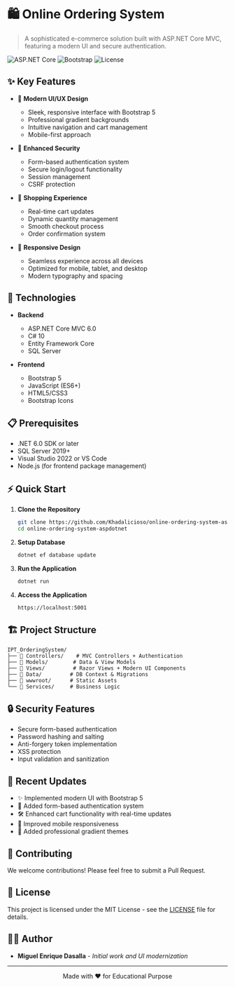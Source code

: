# 🛍️ Online Ordering System

> A sophisticated e-commerce solution built with ASP.NET Core MVC, featuring a modern UI and secure authentication.

![ASP.NET Core](https://img.shields.io/badge/ASP.NET%20Core-6.0-blue)
![Bootstrap](https://img.shields.io/badge/Bootstrap-5.0-purple)
![License](https://img.shields.io/badge/license-MIT-green)

## ✨ Key Features

- 🎨 **Modern UI/UX Design**
  - Sleek, responsive interface with Bootstrap 5
  - Professional gradient backgrounds
  - Intuitive navigation and cart management
  - Mobile-first approach

- 🔐 **Enhanced Security**
  - Form-based authentication system
  - Secure login/logout functionality
  - Session management
  - CSRF protection

- 🛒 **Shopping Experience**
  - Real-time cart updates
  - Dynamic quantity management
  - Smooth checkout process
  - Order confirmation system

- 📱 **Responsive Design**
  - Seamless experience across all devices
  - Optimized for mobile, tablet, and desktop
  - Modern typography and spacing

## 🚀 Technologies

- **Backend**
  - ASP.NET Core MVC 6.0
  - C# 10
  - Entity Framework Core
  - SQL Server

- **Frontend**
  - Bootstrap 5
  - JavaScript (ES6+)
  - HTML5/CSS3
  - Bootstrap Icons

## 📋 Prerequisites

- .NET 6.0 SDK or later
- SQL Server 2019+
- Visual Studio 2022 or VS Code
- Node.js (for frontend package management)

## ⚡ Quick Start

1. **Clone the Repository**
   ```bash
   git clone https://github.com/Khadalicioso/online-ordering-system-aspdotnet.git
   cd online-ordering-system-aspdotnet
   ```

2. **Setup Database**
   ```bash
   dotnet ef database update
   ```

3. **Run the Application**
   ```bash
   dotnet run
   ```

4. **Access the Application**
   ```
   https://localhost:5001
   ```

## 🏗️ Project Structure

```
IPT_OrderingSystem/
├── 📁 Controllers/    # MVC Controllers + Authentication
├── 📁 Models/        # Data & View Models
├── 📁 Views/         # Razor Views + Modern UI Components
├── 📁 Data/         # DB Context & Migrations
├── 📁 wwwroot/      # Static Assets
└── 📁 Services/     # Business Logic
```

## 🔒 Security Features

- Secure form-based authentication
- Password hashing and salting
- Anti-forgery token implementation
- XSS protection
- Input validation and sanitization

## 🎯 Recent Updates

- ✨ Implemented modern UI with Bootstrap 5
- 🔐 Added form-based authentication system
- 🛠️ Enhanced cart functionality with real-time updates
- 📱 Improved mobile responsiveness
- 🎨 Added professional gradient themes

## 🤝 Contributing

We welcome contributions! Please feel free to submit a Pull Request.

## 📝 License

This project is licensed under the MIT License - see the [LICENSE](LICENSE) file for details.

## 👨‍💻 Author

- **Miguel Enrique Dasalla** - *Initial work and UI modernization*

---

<p align="center">
  Made with ❤️ for Educational Purpose
</p>
